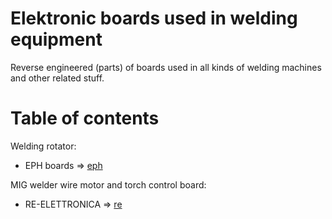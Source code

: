 # Elektronic boards used in welding equipment

Reverse engineered (parts) of boards used in all kinds of welding machines and other related stuff.


# Table of contents

Welding rotator:

* EPH boards => [eph](eph/readme.md)

MIG welder wire motor and torch control board:

* RE-ELETTRONICA => [re](re/readme.md)
